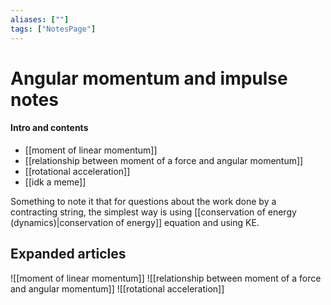```yaml
---
aliases: [""]
tags: ["NotesPage"]
---
```


# Angular momentum and impulse notes

#### Intro and contents
- [[moment of linear momentum]]
- [[relationship between moment of a force and angular momentum]]
- [[rotational acceleration]]
- [[idk a meme]]

Something to note it that for questions about the work done by a contracting string, the simplest way is using [[conservation of energy (dynamics)|conservation of energy]] equation and using KE.

## Expanded articles
![[moment of linear momentum]]
![[relationship between moment of a force and angular momentum]]
![[rotational acceleration]]